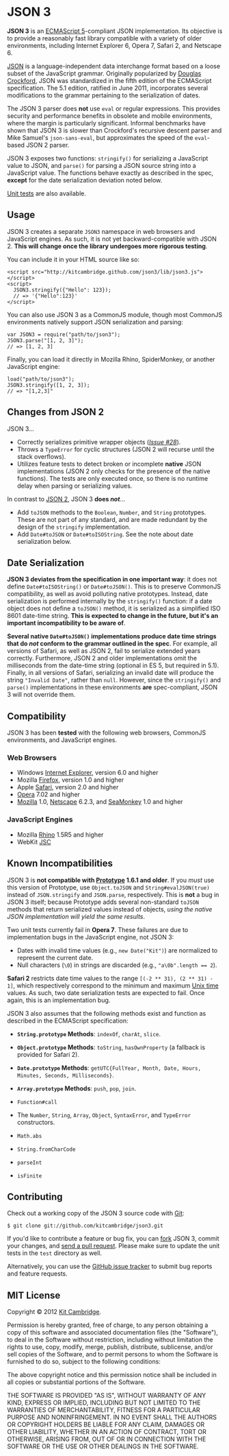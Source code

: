 JSON 3
======

**JSON 3** is an [ECMAScript 5](http://es5.github.com/)-compliant JSON implementation. Its objective is to provide a reasonably fast library compatible with a variety of older environments, including Internet Explorer 6, Opera 7, Safari 2, and Netscape 6.

[JSON](http://json.org/) is a language-independent data interchange format based on a loose subset of the JavaScript grammar. Originally popularized by [Douglas Crockford](http://www.crockford.com/), JSON was standardized in the fifth edition of the ECMAScript specification. The 5.1 edition, ratified in June 2011, incorporates several modifications to the grammar pertaining to the serialization of dates.

The JSON 3 parser does **not** use `eval` or regular expressions. This provides security and performance benefits in obsolete and mobile environments, where the margin is particularly significant. Informal benchmarks have shown that JSON 3 is slower than Crockford's recursive descent parser and Mike Samuel's `json-sans-eval`, but approximates the speed of the `eval`-based JSON 2 parser.

JSON 3 exposes two functions: `stringify()` for serializing a JavaScript value to JSON, and `parse()` for parsing a JSON source string into a JavaScript value. The functions behave exactly as described in the spec, **except** for the date serialization deviation noted below.

[Unit tests](http://kitcambridge.github.com/json3/test/test_browser.html) are also available.

## Usage

JSON 3 creates a separate `JSON3` namespace in web browsers and JavaScript engines. As such, it is not yet backward-compatible with JSON 2. **This will change once the library undergoes more rigorous testing**.

You can include it in your HTML source like so:

    <script src="http://kitcambridge.github.com/json3/lib/json3.js"></script>
    <script>
      JSON3.stringify({"Hello": 123});
      // => '{"Hello":123}'
    </script>

You can also use JSON 3 as a CommonJS module, though most CommonJS environments natively support JSON serialization and parsing:

    var JSON3 = require("path/to/json3");
    JSON3.parse("[1, 2, 3]");
    // => [1, 2, 3]

Finally, you can load it directly in Mozilla Rhino, SpiderMonkey, or another JavaScript engine:

    load("path/to/json3");
    JSON3.stringify([1, 2, 3]);
    // => "[1,2,3]"

## Changes from JSON 2

JSON 3...

* Correctly serializes primitive wrapper objects (*[Issue #28](https://github.com/douglascrockford/JSON-js/issues/28)*).
* Throws a `TypeError` for cyclic structures (JSON 2 will recurse until the stack overflows).
* Utilizes feature tests to detect broken or incomplete **native** JSON implementations (JSON 2 only checks for the presence of the native functions). The tests are only executed once, so there is no runtime delay when parsing or serializing values.

In contrast to [JSON 2](http://json.org/js), JSON 3 **does *not***...

* Add `toJSON` methods to the `Boolean`, `Number`, and `String` prototypes. These are not part of any standard, and are made redundant by the design of the `stringify` implementation.
* Add `Date#toJSON` or `Date#toISOString`. See the note about date serialization below.

## Date Serialization

**JSON 3 deviates from the specification in one important way**: it does not define `Date#toISOString()` or `Date#toJSON()`. This is to preserve CommonJS compatibility, as well as avoid polluting native prototypes. Instead, date serialization is performed internally by the `stringify()` function: if a date object does not define a `toJSON()` method, it is serialized as a simplified ISO 8601 date-time string. **This is expected to change in the future, but it's an important incompatibility to be aware of**.

**Several native `Date#toJSON()` implementations produce date time strings that do *not* conform to the grammar outlined in the spec**. For example, all versions of Safari, as well as JSON 2, fail to serialize extended years correctly. Furthermore, JSON 2 and older implementations omit the milliseconds from the date-time string (optional in ES 5, but required in 5.1). Finally, in all versions of Safari, serializing an invalid date will produce the string `"Invalid Date"`, rather than `null`. However, since the `stringify()` and `parse()` implementations in these environments **are** spec-compliant, JSON 3 will not override them.

## Compatibility

JSON 3 has been **tested** with the following web browsers, CommonJS environments, and JavaScript engines.

### Web Browsers

- Windows [Internet Explorer](http://www.microsoft.com/windows/internet-explorer), version 6.0 and higher
- Mozilla [Firefox](http://www.mozilla.com/firefox), version 1.0 and higher
- Apple [Safari](http://www.apple.com/safari), version 2.0 and higher
- [Opera](http://www.opera.com) 7.02 and higher
- [Mozilla](http://www.mozilla.org/projects/browsers.html) 1.0, [Netscape](http://browser.netscape.com/releases) 6.2.3, and [SeaMonkey](http://www.seamonkey-project.org/) 1.0 and higher

### JavaScript Engines

- Mozilla [Rhino](http://www.mozilla.org/rhino) 1.5R5 and higher
- WebKit [JSC](https://trac.webkit.org/wiki/JSC)

## Known Incompatibilities

JSON 3 is **not compatible with [Prototype](http://prototypejs.org) 1.6.1 and older**. If you *must* use this version of Prototype, use `Object.toJSON` and `String#evalJSON(true)` instead of `JSON.stringify` and `JSON.parse`, respectively. This is **not** a bug in JSON 3 itself; because Prototype adds several non-standard `toJSON` methods that return serialized values instead of objects, *using the native JSON implementation will yield the same results*.

Two unit tests currently fail in **Opera 7**. These failures are due to implementation bugs in the JavaScript engine, not JSON 3:

  * Dates with invalid time values (e.g., `new Date("Kit")`) are normalized to represent the current date.
  * Null characters (`\0`) in strings are discarded (e.g., `"a\0b".length == 2`).

**Safari 2** restricts date time values to the range `[(-2 ** 31), (2 ** 31) - 1]`, which respectively correspond to the minimum and maximum [Unix time](http://en.wikipedia.org/wiki/Unix_time) values. As such, two date serialization tests are expected to fail. Once again, this is an implementation bug.

JSON 3 also assumes that the following methods exist and function as described in the ECMAScript specification:

- **`String.prototype` Methods**: `indexOf`, `charAt`, `slice`.
- **`Object.prototype` Methods**: `toString`, `hasOwnProperty` (a fallback is provided for Safari 2).
- **`Date.prototype` Methods**: `getUTC{FullYear, Month, Date, Hours, Minutes, Seconds, Milliseconds}`.
- **`Array.prototype` Methods**: `push`, `pop`, `join`.
- `Function#call`

- The `Number`, `String`, `Array`, `Object`, `SyntaxError`, and `TypeError` constructors.
- `Math.abs`
- `String.fromCharCode`
- `parseInt`
- `isFinite`

## Contributing

Check out a working copy of the JSON 3 source code with [Git](http://git-scm.com/):

    $ git clone git://github.com/kitcambridge/json3.git

If you'd like to contribute a feature or bug fix, you can [fork](http://help.github.com/fork-a-repo/) JSON 3, commit your changes, and [send a pull request](http://help.github.com/send-pull-requests/). Please make sure to update the unit tests in the `test` directory as well.

Alternatively, you can use the [GitHub issue tracker](http://github.com/kitcambridge/json3/issues) to submit bug reports and feature requests.

## MIT License

Copyright &copy; 2012 [Kit Cambridge](http://kitcambridge.github.com).

Permission is hereby granted, free of charge, to any person obtaining a copy of this software and associated documentation files (the "Software"), to deal in the Software without restriction, including without limitation the rights to use, copy, modify, merge, publish, distribute, sublicense, and/or sell copies of the Software, and to permit persons to whom the Software is furnished to do so, subject to the following conditions:

The above copyright notice and this permission notice shall be included in all copies or substantial portions of the Software.

THE SOFTWARE IS PROVIDED "AS IS", WITHOUT WARRANTY OF ANY KIND, EXPRESS OR IMPLIED, INCLUDING BUT NOT LIMITED TO THE WARRANTIES OF MERCHANTABILITY, FITNESS FOR A PARTICULAR PURPOSE AND NONINFRINGEMENT. IN NO EVENT SHALL THE AUTHORS OR COPYRIGHT HOLDERS BE LIABLE FOR ANY CLAIM, DAMAGES OR OTHER LIABILITY, WHETHER IN AN ACTION OF CONTRACT, TORT OR OTHERWISE, ARISING FROM, OUT OF OR IN CONNECTION WITH THE SOFTWARE OR THE USE OR OTHER DEALINGS IN THE SOFTWARE.